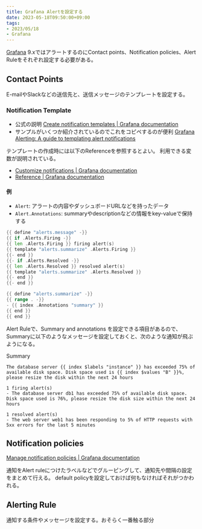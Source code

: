 ```yaml
---
title: Grafana Alertを設定する
date: 2023-05-18T09:50:00+09:00
tags:
- 2023/05/18
- Grafana
---
```


[Grafana](note/Grafana.md) 9.xではアラートするのにContact points、Notification policies、Alert Ruleをそれぞれ設定する必要がある。

## Contact Points

E-mailやSlackなどの送信先と、送信メッセージのテンプレートを設定する。

### Notification Template

* 公式の説明 [Create notification templates | Grafana documentation](https://grafana.com/docs/grafana/latest/alerting/manage-notifications/template-notifications/create-notification-templates/)
* サンプルがいくつか紹介されているのでこれをコピペするのが便利 [Grafana Alerting: A guide to templating alert notifications](https://grafana.com/blog/2023/04/05/grafana-alerting-a-beginners-guide-to-templating-alert-notifications/)

テンプレートの作成時には以下のReferenceを参照するとよい。
利用できる変数が説明されている。

* [Customize notifications | Grafana documentation](https://grafana.com/docs/grafana/latest/alerting/manage-notifications/template-notifications/)
* [Reference | Grafana documentation](https://grafana.com/docs/grafana/latest/alerting/manage-notifications/template-notifications/reference/)

#### 例

* `Alert`: アラートの内容やダッシュボードURLなどを持ったデータ
* `Alert.Annotations`: summaryやdescriptionなどの情報をkey-valueで保持する

````go
{{ define "alerts.message" -}}
{{ if .Alerts.Firing -}}
{{ len .Alerts.Firing }} firing alert(s)
{{ template "alerts.summarize" .Alerts.Firing }}
{{- end }}
{{- if .Alerts.Resolved -}}
{{ len .Alerts.Resolved }} resolved alert(s)
{{ template "alerts.summarize" .Alerts.Resolved }}
{{- end }}
{{- end }}

{{ define "alerts.summarize" -}}
{{ range . -}}
- {{ index .Annotations "summary" }}
{{ end }}
{{ end }}
````

Alert Ruleで、Summary and annotations を設定できる項目があるので、Summaryに以下のようなメッセージを設定しておくと、次のような通知が飛ぶようになる。

Summary

````
The database server {{ index $labels "instance" }} has exceeded 75% of available disk space. Disk space used is {{ index $values "B" }}%, please resize the disk within the next 24 hours
````

````
1 firing alert(s)
- The database server db1 has exceeded 75% of available disk space. Disk space used is 76%, please resize the disk size within the next 24 hours

1 resolved alert(s)
- The web server web1 has been responding to 5% of HTTP requests with 5xx errors for the last 5 minutes
````

## Notification policies

[Manage notification policies | Grafana documentation](https://grafana.com/docs/grafana/latest/alerting/manage-notifications/create-notification-policy/)

通知をAlert ruleにつけたラベルなどでグルーピングして、通知先や間隔の設定をまとめて行える。
default policyを設定しておけば何もなければそれがつかわれる。

## Alerting Rule

通知する条件やメッセージを設定する。おそらく一番触る部分
